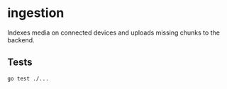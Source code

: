 # ingestion

Indexes media on connected devices and uploads missing chunks to the backend.

## Tests

```bash
go test ./...
```
